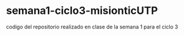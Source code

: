 # semana1-ciclo3-misionticUTP
codigo del repositorio realizado en clase de la semana 1 para el ciclo 3
